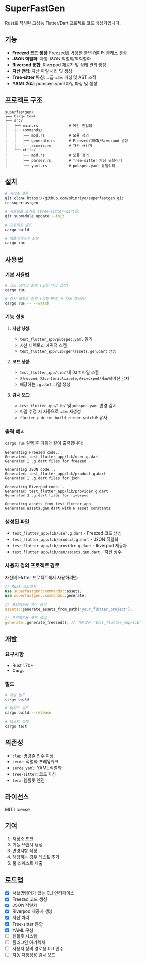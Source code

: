 # SuperFastGen

Rust로 작성된 고성능 Flutter/Dart 프로젝트 코드 생성기입니다.

## 기능

- **Freezed 코드 생성**: Freezed를 사용한 불변 데이터 클래스 생성
- **JSON 직렬화**: 자동 JSON 직렬화/역직렬화
- **Riverpod 통합**: Riverpod 제공자 및 상태 관리 생성
- **자산 관리**: 자산 파일 처리 및 생성
- **Tree-sitter 파싱**: 고급 코드 파싱 및 AST 조작
- **YAML 처리**: pubspec.yaml 파일 파싱 및 생성

## 프로젝트 구조

```
superfastgen/
├── Cargo.toml
├── src/
│   ├── main.rs              # 메인 진입점
│   ├── commands/
│   │   ├── mod.rs           # 모듈 정의
│   │   ├── generate.rs      # Freezed/JSON/Riverpod 생성
│   │   └── assets.rs        # 자산 생성기
│   └── utils/
│       ├── mod.rs           # 모듈 정의
│       ├── parser.rs        # Tree-sitter 파싱 유틸리티
│       └── yaml.rs          # pubspec.yaml 유틸리티
```

## 설치

```bash
# 저장소 클론
git clone https://github.com/shinriyo/superfastgen.git
cd superfastgen

# 서브모듈 초기화 (tree-sitter-dart용)
git submodule update --init

# 프로젝트 빌드
cargo build

# 애플리케이션 실행
cargo run
```

## 사용법

### 기본 사용법

```bash
# 코드 생성기 실행 (모든 타입 생성)
cargo run

# 감시 모드로 실행 (파일 변경 시 자동 재생성)
cargo run -- --watch
```

### 기능 설명

1. **자산 생성**:

   - `test_flutter_app/pubspec.yaml` 읽기
   - 자산 디렉토리 재귀적 스캔
   - `test_flutter_app/lib/gen/assets.gen.dart` 생성

2. **코드 생성**:

   - `test_flutter_app/lib/` 내 Dart 파일 스캔
   - `@freezed`, `@JsonSerializable`, `@riverpod` 어노테이션 감지
   - 해당하는 `.g.dart` 파일 생성

3. **감시 모드**:
   - `test_flutter_app/lib/` 및 `pubspec.yaml` 변경 감시
   - 파일 수정 시 자동으로 코드 재생성
   - `flutter pub run build_runner watch`와 유사

### 출력 예시

`cargo run` 실행 후 다음과 같이 출력됩니다:

```
Generating Freezed code...
Generated: test_flutter_app/lib/user.g.dart
Generated 1 .g.dart files for freezed

Generating JSON code...
Generated: test_flutter_app/lib/product.g.dart
Generated 1 .g.dart files for json

Generating Riverpod code...
Generated: test_flutter_app/lib/provider.g.dart
Generated 2 .g.dart files for riverpod

Generating assets from test_flutter_app
Generated assets.gen.dart with 6 asset constants
```

### 생성된 파일

- `test_flutter_app/lib/user.g.dart` - Freezed 코드 생성
- `test_flutter_app/lib/product.g.dart` - JSON 직렬화
- `test_flutter_app/lib/provider.g.dart` - Riverpod 제공자
- `test_flutter_app/lib/gen/assets.gen.dart` - 자산 상수

### 사용자 정의 프로젝트 경로

자신의 Flutter 프로젝트에서 사용하려면:

```rust
// Rust 코드에서
use superfastgen::commands::assets;
use superfastgen::commands::generate;

// 프로젝트용 자산 생성
assets::generate_assets_from_path("your_flutter_project");

// 프로젝트용 코드 생성
generate::generate_freezed(); // 기본값은 "test_flutter_app/lib"
```

## 개발

### 요구사항

- Rust 1.70+
- Cargo

### 빌드

```bash
# 개발 빌드
cargo build

# 릴리스 빌드
cargo build --release

# 테스트 실행
cargo test
```

## 의존성

- `clap`: 명령줄 인수 파싱
- `serde`: 직렬화 프레임워크
- `serde_yaml`: YAML 직렬화
- `tree-sitter`: 코드 파싱
- `tera`: 템플릿 엔진

## 라이선스

MIT License

## 기여

1. 저장소 포크
2. 기능 브랜치 생성
3. 변경사항 작성
4. 해당하는 경우 테스트 추가
5. 풀 리퀘스트 제출

## 로드맵

- [x] 서브명령어가 있는 CLI 인터페이스
- [x] Freezed 코드 생성
- [x] JSON 직렬화
- [x] Riverpod 제공자 생성
- [x] 자산 처리
- [x] Tree-sitter 통합
- [x] YAML 구성
- [ ] 템플릿 시스템
- [ ] 플러그인 아키텍처
- [ ] 사용자 정의 경로용 CLI 인수
- [ ] 자동 재생성용 감시 모드
